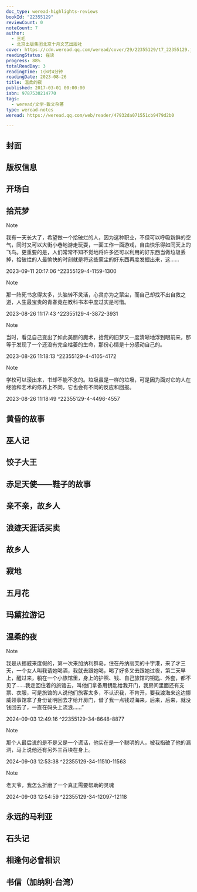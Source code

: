 ```yaml
---
doc_type: weread-highlights-reviews
bookId: "22355129"
reviewCount: 0
noteCount: 7
author:
  - 三毛
  - 北京出版集团北京十月文艺出版社
cover: https://cdn.weread.qq.com/weread/cover/29/22355129/t7_22355129.jpg
readingStatus: 在读
progress: 88%
totalReadDay: 3
readingTime: 1小时4分钟
readingDate: 2023-08-26
title: 温柔的夜
published: 2017-03-01 00:00:00
isbn: 9787530214770
tags:
  - weread/文学-散文杂著
type: weread-notes
weread: https://weread.qq.com/web/reader/47932da071551cb9479d2b0

---
```



## 封面

## 版权信息

## 开场白

## 拾荒梦

> [!NOTE] 
> 我有一天长大了，希望做一个拾破烂的人，因为这种职业，不但可以呼吸新鲜的空气，同时又可以大街小巷地游走玩耍，一面工作一面游戏，自由快乐得如同天上的飞鸟。更重要的是，人们常常不知不觉地将许多还可以利用的好东西当做垃圾丢掉，拾破烂的人最愉快的时刻就是将这些蒙尘的好东西再度发掘出来，这……
> 
> 2023-09-11 20:17:06 ^22355129-4-1159-1300

> [!NOTE] 
> 那一阵死书念得太多，头脑转不灵活，心灵亦为之蒙尘，而自己却找不出自救之道，人生最宝贵的青春竟在教科书本中度过实是可惜。
> 
> 2023-08-26 11:17:43 ^22355129-4-3872-3931

> [!NOTE] 
> 当时，看见自己变出了如此美丽的魔术，拾荒的旧梦又一度清晰地浮到眼前来，那等于发现了一个还没有完全枯萎的生命，那份心情是十分感动自己的。
> 
> 2023-08-26 11:18:13 ^22355129-4-4105-4172

> [!NOTE] 
> 学校可以滚出来，书却不能不念的。垃圾虽是一样的垃圾，可是因为面对它的人在经验和艺术的修养上不同，它也会有不同的反应和回报。
> 
> 2023-08-26 11:18:49 ^22355129-4-4496-4557

## 黄昏的故事

## 巫人记

## 饺子大王

## 赤足天使——鞋子的故事

## 亲不亲，故乡人

## 浪迹天涯话买卖

## 故乡人

## 寂地

## 五月花

## 玛黛拉游记

## 温柔的夜

> [!NOTE] 
> 我是从挪威来度假的，第一次来加纳利群岛，住在丹纳丽芙的十字港，来了才三天，一个女人叫我请她喝酒，我就去跟她喝，喝了好多又去跟她过夜，第二天早上，醒过来，躺在一个小旅馆里，身上的护照、钱、自己旅馆的钥匙、外套，都不见了……我走回住着的旅馆去，叫他们拿备用钥匙给我开门，我房间里面还有支票、衣服，可是旅馆的人说他们旅客太多，不认识我，不肯开，要我渡海来这边挪威领事馆拿了身份证明回去才给开房门，借了我一点钱过海来，后来，后来，就没钱回去了，一直在码头上流浪……”
> 
> 2024-09-03 12:49:16 ^22355129-34-8648-8877

> [!NOTE] 
> 那个人最后说的是不是又是一个谎话，他实在是一个聪明的人，被我指破了他的漏洞，马上说他还有另外三百块在身上。
> 
> 2024-09-03 12:53:38 ^22355129-34-11510-11563

> [!NOTE] 
> 老天爷，我怎么折磨了一个真正需要帮助的灵魂
> 
> 2024-09-03 12:54:59 ^22355129-34-12097-12118

## 永远的马利亚

## 石头记

## 相逢何必曾相识

## 书信（加纳利·台湾）

